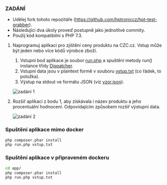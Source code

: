 ### ZADÁNÍ

- Udělej fork tohoto repozitáře (https://github.com/hptroniccz/hpt-test-grabber).
- Následující dva úkoly proveď postupně jako jednotlivé commity.
- Použij kód kompatibilní s PHP 7.3.

1. Naprogramuj aplikaci pro zjištění ceny produktu na CZC.cz. Vstup může být jeden nebo více kódů výrobce zboží. 
    1. Vstupní bod aplikace je soubor [run.php](run.php) a spuštění metody run() instance třídy [Dispatcher](src/Dispatcher.php).
    1. Vstupní data jsou v plaintext formě v souboru [vstup.txt](vstup.txt) (co řádek, to položka).
    1. Výstup na stdout ve formátu JSON (viz [vzor.json](vzor.json)).
   
    ![zadání 1](img1.jpg)

2. Rozšiř aplikaci z bodu 1, aby získávala i název produktu a jeho procentuální hodnocení. Odpovídajícím způsobem rozšiř výstupní data.

    ![zadání 2](img2.jpg)

### Spuštění aplikace mimo docker
```bash
php composer.phar install
php run.php vstup.txt
```

### Spuštění aplikace v připraveném dockeru
```bash
cd app/
php composer.phar install
php run.php vstup.txt
```